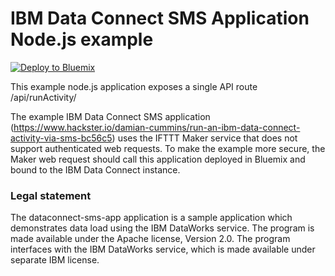 # IBM Data Connect SMS Application Node.js example

[![Deploy to Bluemix](https://bluemix.net/deploy/button.png)](https://bluemix.net/deploy?repository=https://github.com/DamianCummins/dataconnect-smsapp)

This example node.js application exposes a single API route /api/runActivity/<activityId>

The example IBM Data Connect SMS application (https://www.hackster.io/damian-cummins/run-an-ibm-data-connect-activity-via-sms-bc56c5) uses the IFTTT Maker service that does not support authenticated web requests. To make the example more secure, the Maker web request should call this application deployed in Bluemix and bound to the IBM Data Connect instance.

### Legal statement

The dataconnect-sms-app application is a sample application which demonstrates data load using the IBM DataWorks service. The program is made available under the Apache license, Version 2.0. The program interfaces with the IBM DataWorks service, which is made available under separate IBM license.